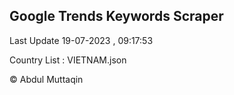 

## Google Trends Keywords Scraper 
 
Last Update 19-07-2023 , 09:17:53

Country List :
VIETNAM.json



© Abdul Muttaqin 
